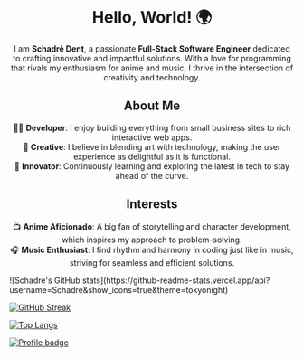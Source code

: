 <div id="header" align="center">
    <h1>Hello, World! 🌍</h1>
    <p>
        I am <strong>Schadrè Dent</strong>, a passionate <strong>Full-Stack Software Engineer</strong> dedicated to crafting innovative and impactful solutions. With a love for programming that rivals my enthusiasm for anime and music, I thrive in the intersection of creativity and technology.
    </p>
    <h2>About Me</h2>
    <p align="center">
        👨‍💻 <strong>Developer</strong>: I enjoy building everything from small business sites to rich interactive web apps.<br>
        🎨 <strong>Creative</strong>: I believe in blending art with technology, making the user experience as delightful as it is functional.<br>
        🚀 <strong>Innovator</strong>: Continuously learning and exploring the latest in tech to stay ahead of the curve.<br>
    </p>
    <h2>Interests</h2>
    <p align="center">
        📺 <strong>Anime Aficionado</strong>: A big fan of storytelling and character development, which inspires my approach to problem-solving.<br>
        🎧 <strong>Music Enthusiast</strong>: I find rhythm and harmony in coding just like in music, striving for seamless and efficient solutions.<br>
    </p>
</div>
![Schadre's GitHub stats](https://github-readme-stats.vercel.app/api?username=Schadre&show_icons=true&theme=tokyonight)

[![GitHub Streak](https://streak-stats.demolab.com/?user=Schadre&theme=tokyonight)](https://git.io/streak-stats)

[![Top Langs](https://github-readme-stats.vercel.app/api/top-langs/?username=Schadre&layout=compact&theme=tokyonight)](https://github.com/Schadre/github-readme-stats)

[![Profile badge](https://www.codewars.com/users/Schadre/badges/large)](https://www.codewars.com/users/Schadre)
</div>
